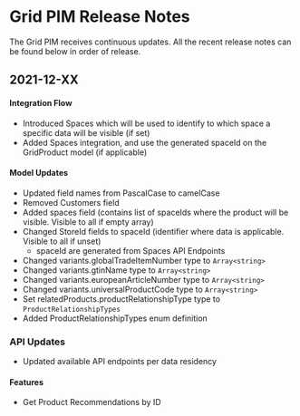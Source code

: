 # Grid PIM Release Notes
The Grid PIM receives continuous updates. All the recent release notes can be found below in order of release. 

## 2021-12-XX

#### Integration Flow
- Introduced Spaces which will be used to identify to which space a specific data will be visible (if set)
- Added Spaces integration, and use the generated spaceId on the GridProduct model (if applicable)

#### Model Updates
- Updated field names from PascalCase to camelCase
- Removed Customers field
- Added spaces field (contains list of spaceIds where the product will be visible. Visible to all if empty array)
- Changed StoreId fields to spaceId (identifier where data is applicable. Visible to all if unset)
   - spaceId are generated from Spaces API Endpoints
- Changed variants.globalTradeItemNumber type to `Array<string>`
- Changed variants.gtinName type to `Array<string>`
- Changed variants.europeanArticleNumber type to `Array<string>`
- Changed variants.universalProductCode type to `Array<string>`
- Set relatedProducts.productRelationshipType type to `ProductRelationshipTypes`
- Added ProductRelationshipTypes enum definition

### API Updates
- Updated available API endpoints per data residency

#### Features
- Get Product Recommendations by ID